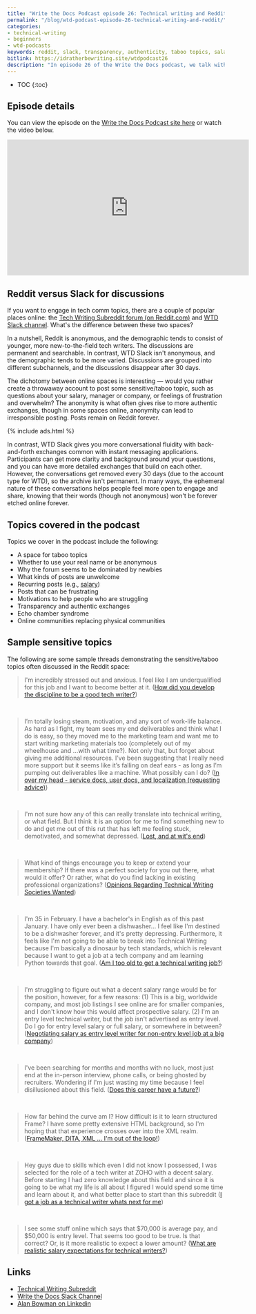 ```yaml
---
title: "Write the Docs Podcast episode 26: Technical writing and Reddit, with Alan Bowman"
permalink: "/blog/wtd-podcast-episode-26-technical-writing-and-reddit/"
categories:
- technical-writing
- beginners
- wtd-podcasts
keywords: reddit, slack, transparency, authenticity, taboo topics, salary, overwhelm, frustration
bitlink: https://idratherbewriting.site/wtdpodcast26
description: "In episode 26 of the Write the Docs podcast, we talk with Alan Bowman about the technical writing forum on Reddit as well as the WTD Slack channel, comparing and contrasting the two spaces. Topics covered include pros and cons of anonymity on the internet, transparency around sensitive or taboo topics (e.g., salary, masters programs, feelings of overwhelm), age/experience demographics for both communities, balancing honesty with professionalism, responding to posts from overwhelmed tech writers, dealing with recurring topics, strategies for participating, and more."
---
```


* TOC
{:toc}

## Episode details

You can view the episode on the [Write the Docs Podcast site here](https://podcast.writethedocs.org/2019/12/31/episode-26-tech-comm-reddit-and-wtd-slack/) or watch the video below.

<iframe width="560" height="315" src="https://www.youtube.com/embed/lsNYRCT-g2w" frameborder="0" allow="accelerometer; autoplay; encrypted-media; gyroscope; picture-in-picture" allowfullscreen></iframe>

## Reddit versus Slack for discussions

If you want to engage in tech comm topics, there are a couple of popular places online: the [Tech Writing Subreddit forum (on Reddit.com)](https://www.reddit.com/r/technicalwriting/) and [WTD Slack channel](https://www.writethedocs.org/slack/). What's the difference between these two spaces?

In a nutshell, Reddit is anonymous, and the demographic tends to consist of younger, more new-to-the-field tech writers. The discussions are permanent and searchable. In contrast, WTD Slack isn't anonymous, and the demographic tends to be more varied. Discussions are grouped into different subchannels, and the discussions  disappear after 30 days.

The dichotomy between online spaces is interesting &mdash; would you rather create a throwaway account to post some sensitive/taboo topic, such as questions about your salary, manager or company, or feelings of frustration and overwhelm? The anonymity is what often gives rise to more authentic exchanges, though in some spaces online, anonymity can lead to irresponsible posting. Posts remain on Reddit forever.

{% include ads.html %}

In contrast, WTD Slack gives you more conversational fluidity with back-and-forth exchanges common with instant messaging applications. Participants can get more clarity and background around your questions, and you can have more detailed exchanges that build on each other. However, the conversations get removed every 30 days (due to the account type for WTD), so the archive isn't permanent. In many ways, the ephemeral nature of these conversations helps people feel more open to engage and share, knowing that their words (though not anonymous) won't be forever etched online forever.

## Topics covered in the podcast

Topics we cover in the podcast include the following:

* A space for taboo topics
* Whether to use your real name or be anonymous
* Why the forum seems to be dominated by newbies
* What kinds of posts are unwelcome
* Recurring posts (e.g., [salary](https://www.reddit.com/r/technicalwriting/comments/bneerk/can_we_get_a_read_this_before_asking_about_salary/))
* Posts that can be frustrating
* Motivations to help people who are struggling
* Transparency and authentic exchanges
* Echo chamber syndrome
* Online communities replacing physical communities

## Sample sensitive topics

The following are some sample threads demonstrating the sensitive/taboo topics often discussed in the Reddit space:

> I'm incredibly stressed out and anxious. I feel like I am underqualified for this job and I want to become better at it. ([How did you develop the discipline to be a good tech writer?](https://www.reddit.com/r/technicalwriting/comments/e81be1/how_did_you_develop_the_discipline_to_be_a_good/))

<div>&nbsp;</div>

> I’m totally losing steam, motivation, and any sort of work-life balance. As hard as I fight, my team sees my end deliverables and think what I do is easy, so they moved me to the marketing team and want me to start writing marketing materials too (completely out of my wheelhouse and ...with what time?). Not only that, but forget about giving me additional resources. I’ve been suggesting that I really need more support but it seems like it’s falling on deaf ears - as long as I’m pumping out deliverables like a machine. What possibly can I do? ([In over my head - service docs, user docs, and localization (requesting advice)](https://www.reddit.com/r/technicalwriting/comments/dcjmqt/in_over_my_head_service_docs_user_docs_and/))

<div>&nbsp;</div>

> I'm not sure how any of this can really translate into technical writing, or what field. But I think it is an option for me to find something new to do and get me out of this rut that has left me feeling stuck, demotivated, and somewhat depressed. ([Lost, and at wit's end](https://www.reddit.com/r/technicalwriting/comments/e0jqi8/lost_and_at_wits_end/))

<div>&nbsp;</div>

> What kind of things encourage you to keep or extend your membership? If there was a perfect society for you out there, what would it offer? Or rather, what do you find lacking in existing professional organizations? ([Opinions Regarding Technical Writing Societies Wanted](https://www.reddit.com/r/technicalwriting/comments/e7wksu/opinions_regarding_technical_writing_societies/))

<div>&nbsp;</div>

> I'm 35 in February. I have a bachelor's in English as of this past January. I have only ever been a dishwasher… I feel like I'm destined to be a dishwasher forever, and it's pretty depressing. Furthermore, it feels like I'm not going to be able to break into Technical Writing because I'm basically a dinosaur by tech standards, which is relevant because I want to get a job at a tech company and am learning Python towards that goal. ([Am I too old to get a technical writing job?](https://www.reddit.com/r/technicalwriting/comments/e2nrot/am_i_too_old_to_get_a_technical_writing_job/))

<div>&nbsp;</div>

> I'm struggling to figure out what a decent salary range would be for the position, however, for a few reasons: (1) This is a big, worldwide company, and most job listings I see online are for smaller companies, and I don't know how this would affect prospective salary. (2) I'm an entry level technical writer, but the job isn't advertised as entry level. Do I go for entry level salary or full salary, or somewhere in between? ([Negotiating salary as entry level writer for non-entry level job at a big company](https://www.reddit.com/r/technicalwriting/comments/e1jbdy/negotiating_salary_as_entry_level_writer_for/))

<div>&nbsp;</div>

> I've been searching for months and months with no luck, most just end at the in-person interview, phone calls, or being ghosted by recruiters. Wondering if I'm just wasting my time because I feel disillusioned about this field. ([Does this career have a future?](https://www.reddit.com/r/technicalwriting/comments/dxrlya/does_this_career_have_a_future/))

<div>&nbsp;</div>

> How far behind the curve am I? How difficult is it to learn structured Frame? I have some pretty extensive HTML background, so I'm hoping that that experience crosses over into the XML realm. ([FrameMaker, DITA, XML ... I'm out of the loop!](https://www.reddit.com/r/technicalwriting/comments/dwb82x/framemaker_dita_xml_im_out_of_the_loop/))

<div>&nbsp;</div>

> Hey guys due to skills which even I did not know I possessed, I was selected for the role of a tech writer at ZOHO with a decent salary. Before starting I had zero knowledge about this field and since it is going to be what my life is all about I figured I would spend some time and learn about it, and what better place to start than this subreddit ([I got a job as a technical writer whats next for me](https://www.reddit.com/r/technicalwriting/comments/duec62/i_got_a_job_as_a_technical_writer_whats_next_for/))

<div>&nbsp;</div>

> I see some stuff online which says that $70,000 is average pay, and $50,000 is entry level. That seems too good to be true. Is that correct? Or, is it more realistic to expect a lower amount? ([What are realistic salary expectations for technical writers?](https://www.reddit.com/r/technicalwriting/comments/bnbrgl/what_are_realistic_salary_expectations_for/))

## Links

* [Technical Writing Subreddit](https://www.reddit.com/r/technicalwriting/)
* [Write the Docs Slack Channel](https://www.writethedocs.org/slack/)
* [Alan Bowman on Linkedin](https://www.linkedin.com/in/ralanbowman/)
